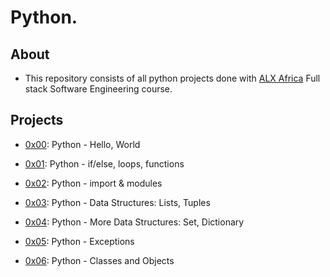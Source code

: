# Python.

## About

- This repository consists of all python projects done with [ALX Africa](https://www.alxafrica.com/) Full stack Software Engineering course.

## Projects

- [0x00](./0x00-python-hello_world): Python - Hello, World

- [0x01](./0x01-python-if_else_loops_functions): Python - if/else, loops, functions

- [0x02](./0x02-python-import_modules): Python - import & modules

- [0x03](./0x03-python-data_structures): Python - Data Structures: Lists, Tuples

- [0x04](./0x04-python-more_data_structures): Python - More Data Structures: Set, Dictionary

- [0x05](./0x05-python-exceptions): Python - Exceptions

- [0x06](./0x06-python-classes): Python - Classes and Objects
